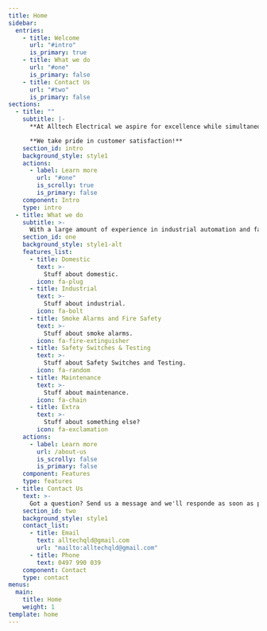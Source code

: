 ```yaml
---
title: Home
sidebar:
  entries:
    - title: Welcome
      url: "#intro"
      is_primary: true
    - title: What we do
      url: "#one"
      is_primary: false
    - title: Contact Us
      url: "#two"
      is_primary: false
sections:
  - title: ""
    subtitle: |-
      **At Alltech Electrical we aspire for excellence while simultaneously ensuring that we deliver everything that our customers desire and more; all the while meeting every deadline.**

      **We take pride in customer satisfaction!**
    section_id: intro
    background_style: style1
    actions:
      - label: Learn more
        url: "#one"
        is_scrolly: true
        is_primary: false
    component: Intro
    type: intro
  - title: What we do
    subtitle: >-
      With a large amount of experience in industrial automation and fast moving consumer goods, domestic wiring and home automation, smoke alarm testing and safety switch compliance testing as well as general electrical maintenance work both on a domestic and industrial scale; Alltech Electrical can do it all!
    section_id: one
    background_style: style1-alt
    features_list:
      - title: Domestic
        text: >-
          Stuff about domestic.
        icon: fa-plug
      - title: Industrial
        text: >-
          Stuff about industrial.
        icon: fa-bolt
      - title: Smoke Alarms and Fire Safety
        text: >-
          Stuff about smoke alarms.
        icon: fa-fire-extinguisher
      - title: Safety Switches & Testing
        text: >-
          Stuff about Safety Switches and Testing.
        icon: fa-random
      - title: Maintenance
        text: >-
          Stuff about maintenance.
        icon: fa-chain
      - title: Extra
        text: >-
          Stuff about something else?
        icon: fa-exclamation
    actions:
      - label: Learn more
        url: /about-us
        is_scrolly: false
        is_primary: false
    component: Features
    type: features
  - title: Contact Us
    text: >-
      Got a question? Send us a message and we'll responde as soon as possible.
    section_id: two
    background_style: style1
    contact_list:
      - title: Email
        text: alltechqld@gmail.com
        url: "mailto:alltechqld@gmail.com"
      - title: Phone
        text: 0497 990 039
    component: Contact
    type: contact
menus:
  main:
    title: Home
    weight: 1
template: home
---
```

